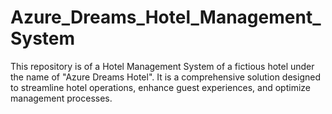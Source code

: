 # Azure_Dreams_Hotel_Management_System
This repository is of a  Hotel Management System of a fictious hotel under the name  of "Azure Dreams Hotel". It is a comprehensive solution designed to streamline hotel operations, enhance guest experiences, and optimize management processes.
